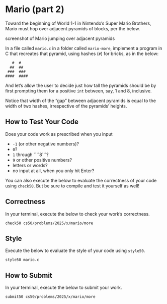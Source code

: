 # Mario (part 2)
Toward the beginning of World 1-1 in Nintendo’s Super Mario Brothers, Mario must hop over adjacent pyramids of blocks, per the below.

screenshot of Mario jumping over adjacent pyramids

In a file called ```mario.c``` in a folder called ```mario-more```, implement a program in C that recreates that pyramid, using hashes (```#```) for bricks, as in the below:
```
   #  #
  ##  ##
 ###  ###
####  ####
```

And let’s allow the user to decide just how tall the pyramids should be by first prompting them for a positive ```int``` between, say, 1 and 8, inclusive.

Notice that width of the “gap” between adjacent pyramids is equal to the width of two hashes, irrespective of the pyramids’ heights.

## How to Test Your Code
Does your code work as prescribed when you input

- ```-1``` (or other negative numbers)?
- ```0```?
- ```1``` through ````8```?
- ```9``` or other positive numbers?
- letters or words?
- no input at all, when you only hit Enter?

You can also execute the below to evaluate the correctness of your code using ```check50```. But be sure to compile and test it yourself as well!

## Correctness
In your terminal, execute the below to check your work’s correctness.
```
check50 cs50/problems/2025/x/mario/more
```
## Style
Execute the below to evaluate the style of your code using ```style50```.
```
style50 mario.c
```

## How to Submit
In your terminal, execute the below to submit your work.
```
submit50 cs50/problems/2025/x/mario/more
```
